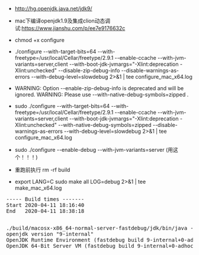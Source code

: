 + http://hg.openjdk.java.net/jdk9/

+ mac下编译openjdk1.9及集成clion动态调试:<https://www.jianshu.com/p/ee7e9176632c>

+ chmod +x configure

+ ./configure --with-target-bits=64 --with-freetype=/usr/local/Cellar/freetype/2.9.1 --enable-ccache --with-jvm-variants=server,client --with-boot-jdk-jvmargs="-Xlint:deprecation -Xlint:unchecked" --disable-zip-debug-info --disable-warnings-as-errors --with-debug-level=slowdebug 2>&1 | tee configure_mac_x64.log

+ WARNING: Option --enable-zip-debug-info is deprecated and will be ignored.
WARNING: Please use --with-native-debug-symbols=zipped .

+ sudo ./configure --with-target-bits=64 --with-freetype=/usr/local/Cellar/freetype/2.9.1 --enable-ccache --with-jvm-variants=server,client --with-boot-jdk-jvmargs="-Xlint:deprecation -Xlint:unchecked" --with-native-debug-symbols=zipped --disable-warnings-as-errors --with-debug-level=slowdebug 2>&1 | tee configure_mac_x64.log

+ sudo ./configure --enable-debug --with-jvm-variants=server (用这个！！！)

+ 重跑前执行 rm -rf build

+ export LANG=C
sudo make all LOG=debug  2>&1 | tee make_mac_x64.log

<pre>
----- Build times -------
Start 2020-04-11 18:16:40
End   2020-04-11 18:38:18

</pre>

<pre>
./build/macosx-x86_64-normal-server-fastdebug/jdk/bin/java -version
openjdk version "9-internal"
OpenJDK Runtime Environment (fastdebug build 9-internal+0-adhoc.root.jdk9)
OpenJDK 64-Bit Server VM (fastdebug build 9-internal+0-adhoc.root.jdk9, mixed mode)
</pre>